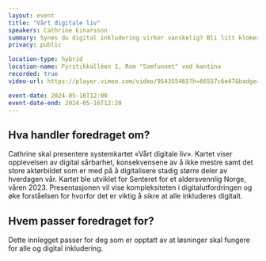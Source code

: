 ```yaml
---
layout: event
title: "Vårt digitale liv"
speakers: Cathrine Einarsson
summary: Synes du digital inkludering virker vanskelig? Bli litt klokere på hvorfor, og få ideer til hva DU kan gjøre for at flere skal trives i sitt digitale liv.
privacy: public

location-type: hybrid
location-name: Fyrstikkalléen 1, Rom "Samfunnet" ved kantina
recorded: true
video-url: https://player.vimeo.com/video/954355465?h=66557c6e47&badge=0&autopause=0&player_id=0&app_id=58479&texttrack=no

event-date: 2024-05-16T12:00
event-date-end: 2024-05-16T12:20
---
```


## Hva handler foredraget om?

Cathrine skal presentere systemkartet «Vårt digitale liv». Kartet viser opplevelsen av digital sårbarhet, konsekvensene av å ikke mestre samt det store aktørbildet som er med på å digitalisere stadig større deler av hverdagen vår. Kartet ble utviklet for Senteret for et aldersvennlig Norge, våren 2023. Presentasjonen vil vise kompleksiteten i digitalutfordringen og øke forståelsen for hvorfor det er viktig å sikre at alle inkluderes digitalt.

## Hvem passer foredraget for?

Dette innlegget passer for deg som er opptatt av at løsninger skal fungere for alle og digital inkludering.
